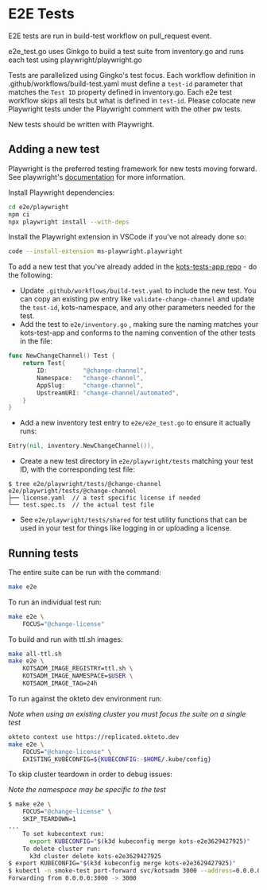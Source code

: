# E2E Tests

E2E tests are run in build-test workflow on pull_request event.

e2e_test.go uses Ginkgo to build a test suite from inventory.go and runs each test using playwright/playwright.go

Tests are parallelized using Gingko's test focus. Each workflow definition in .github/workflows/build-test.yaml must define a `test-id` parameter that matches the `Test ID` property defined in inventory.go. Each e2e test workflow skips all tests but what is defined in `test-id`. Please colocate new Playwright tests under the Playwright comment with the other pw tests.

New tests should be written with Playwright.

## Adding a new test

Playwright is the preferred testing framework for new tests moving forward. See playwright's [documentation](https://playwright.dev/docs/intro) for more information.

Install Playwright dependencies:

```bash
cd e2e/playwright
npm ci 
npx playwright install --with-deps
```

Install the Playwright extension in VSCode if you've not already done so:

```bash
code --install-extension ms-playwright.playwright
```

To add a new test that you've already added in the [kots-tests-app repo](https://github.com/replicatedhq/kots-test-apps) - do the following:

- Update `.github/workflows/build-test.yaml` to include the new test. You can copy an existing pw entry like `validate-change-channel` and update the `test-id`, kots-namespace, and any other parameters needed for the test.
- Add the test to `e2e/inventory.go` , making sure the naming matches your kots-test-app and conforms to the naming convention of the other tests in the file:

```go
func NewChangeChannel() Test {
	return Test{
		ID:          "@change-channel",
		Namespace:   "change-channel",
		AppSlug:     "change-channel",
		UpstreamURI: "change-channel/automated",
	}
}
```

- Add a new inventory test entry to `e2e/e2e_test.go` to ensure it actually runs:

```go
Entry(nil, inventory.NewChangeChannel()),
```

- Create a new test directory in `e2e/playwright/tests` matching your test ID, with the corresponding test file:

```
$ tree e2e/playwright/tests/@change-channel
e2e/playwright/tests/@change-channel 
├── license.yaml  // a test specific license if needed
└── test.spec.ts  // the actual test file
```

- See `e2e/playwright/tests/shared` for test utility functions that can be used in your test for things like logging in or uploading a license.

## Running tests

The entire suite can be run with the command:

```bash
make e2e
```

To run an individual test run:

```bash
make e2e \
    FOCUS="@change-license"
```

To build and run with ttl.sh images:

```bash
make all-ttl.sh
make e2e \
    KOTSADM_IMAGE_REGISTRY=ttl.sh \
    KOTSADM_IMAGE_NAMESPACE=$USER \
    KOTSADM_IMAGE_TAG=24h
```

To run against the okteto dev environment run:

*Note when using an existing cluster you must focus the suite on a single test*

```bash
okteto context use https://replicated.okteto.dev
make e2e \
    FOCUS="@change-license" \
    EXISTING_KUBECONFIG=${KUBECONFIG:-$HOME/.kube/config}
```

To skip cluster teardown in order to debug issues:

*Note the namespace may be specific to the test*

```bash
$ make e2e \
    FOCUS="@change-license" \
    SKIP_TEARDOWN=1
...
    To set kubecontext run:
      export KUBECONFIG="$(k3d kubeconfig merge kots-e2e3629427925)"
    To delete cluster run:
      k3d cluster delete kots-e2e3629427925
$ export KUBECONFIG="$(k3d kubeconfig merge kots-e2e3629427925)"
$ kubectl -n smoke-test port-forward svc/kotsadm 3000 --address=0.0.0.0
Forwarding from 0.0.0.0:3000 -> 3000
```
